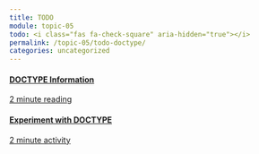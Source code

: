 ```yaml
---
title: TODO
module: topic-05
todo: <i class="fas fa-check-square" aria-hidden="true"></i>
permalink: /topic-05/todo-doctype/
categories: uncategorized
---
```


<div class="row text-center">
  <div class="col-lg-4">
    <div class="bs-component">
      <div class="list-group">
        <div class="list-group-item hw-item-disabled">
           <i class="icon-hw fas fa-book" aria-hidden="true"></i>
           <a href="https://www.w3schools.com/tags/tag_doctype.asp" target="_blank" class="list-group-item">
          <h4 class="list-group-item-heading">DOCTYPE Information</h4>
          <div class="divider-hw"></div>
          <p class="list-group-item-text"><i class="far fa-clock" aria-hidden="true"></i> 2 minute reading</p>
          </a>
        </div>
      </div>
    </div>
  </div>
  <div class="col-lg-4">
    <div class="bs-component">
      <div class="list-group">
        <div class="list-group-item hw-item-disabled">
           <i class="icon-hw fas fa-hand-paper" aria-hidden="true"></i>
           <a href="https://www.w3schools.com/tags/tryit.asp?filename=tryhtml_doctype" target="_blank" class="list-group-item">
          <h4 class="list-group-item-heading">Experiment with DOCTYPE</h4>
          <div class="divider-hw"></div>
          <p class="list-group-item-text"><i class="far fa-clock" aria-hidden="true"></i> 2 minute activity</p>
          </a>
        </div>
      </div>
    </div>
  </div>
</div>
